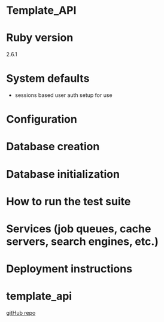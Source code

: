 # Template_API

# Ruby version

2.6.1

# System defaults

- sessions based user auth setup for use

# Configuration

# Database creation

# Database initialization

# How to run the test suite

# Services (job queues, cache servers, search engines, etc.)

# Deployment instructions

# template_api

[gitHub repo](https://github.com/jbshipman/template_api)
